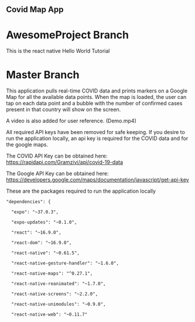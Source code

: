 ## Covid Map App
# AwesomeProject Branch
This is the react native Hello World Tutorial

# Master Branch
This application pulls real-time COVID data and prints markers on a Google Map for all the available data points. When the map is loaded, the user can tap on each data point and a bubble with the number of confirmed cases present in that country will show on the screen.

A video is also added for user reference. (Demo.mp4)

All required API keys have been removed for safe keeping. If you desire to run the application locally, an api key is required for the COVID data and for the google maps.

The COVID API Key can be obtained here: https://rapidapi.com/Gramzivi/api/covid-19-data

The Google API Key can be obtained here: https://developers.google.com/maps/documentation/javascript/get-api-key

These are the packages required to run the application locally


    "dependencies": {
  
      "expo": "~37.0.3",
    
      "expo-updates": "~0.1.0",
    
      "react": "~16.9.0",
    
      "react-dom": "~16.9.0",
    
      "react-native": "~0.61.5",
    
      "react-native-gesture-handler": "~1.6.0",
    
      "react-native-maps": "^0.27.1",
    
      "react-native-reanimated": "~1.7.0",
    
      "react-native-screens": "~2.2.0",
    
      "react-native-unimodules": "~0.9.0",
    
      "react-native-web": "~0.11.7"
